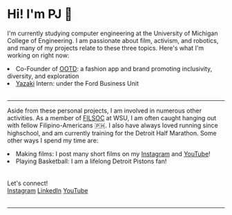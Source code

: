 <h1>Hi! I'm PJ 👋</h1>
<p>I'm currently studying computer engineering at the University of Michigan College of Engineering. I am passionate about film, activism, and robotics, and many of my projects relate to these three topics. Here's what I'm working on right now:</p>
<li>Co-Founder of <a href="https://www.instagram.com/ootdfashn/">OOTD</a>: a fashion app and brand promoting inclusivity, diversity, and exploration</li>
<li><a href="https://www.linkedin.com/company/yazaki-north-america/posts/?feedView=all">Yazaki</a> Intern: under the Ford Business Unit</li>
<br>
<hr>
<p>Aside from these personal projects, I am involved in numerous other activities. As a member of <a href="https://www.filsoc.org/">FILSOC</a> at WSU, I am often caught hanging out with fellow Filipino-Americans 🇵🇭. I also have always loved running since highschool, and am currently training for the Detroit Half Marathon. Some other ways I spend my time are:</p>
<li>Making films: I post many short films on my <a href="https://www.instagram.com/pj.k1m/">Instagram</a> and <a href="https://www.youtube.com/@pjkim61">YouTube</a>!</li>
<li>Playing Basketball: I am a lifelong Detroit Pistons fan!</li>
<br>
<br>
Let's connect!<br>
<a href="https://www.instagram.com/pj.k1m/">Instagram</a>  <a href="https://www.linkedin.com/in/pjk1m/">LinkedIn</a>  <a href="https://www.youtube.com/@pjkim61">YouTube</a><br>
<br>
<hr>
